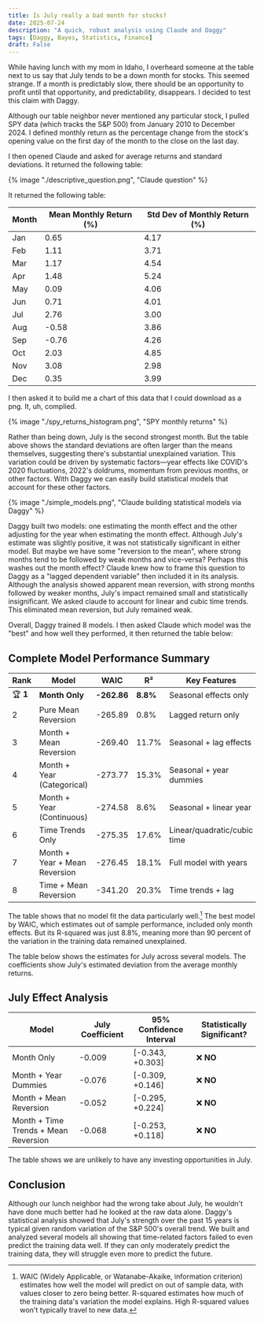 ```yaml
---
title: Is July really a bad month for stocks?
date: 2025-07-24
description: "A quick, robust analysis using Claude and Daggy"
tags: [Daggy, Bayes, Statistics, Finance]
draft: False
---
```


While having lunch with my mom in Idaho, I overheard someone at the table next to us say that July tends to be a down month for stocks. This seemed strange. If a month is predictably slow, there should be an opportunity to profit until that opportunity, and predictability, disappears. I decided to test this claim with Daggy.

Although our table neighbor never mentioned any particular stock, I pulled SPY data (which tracks the S&P 500) from January 2010 to December 2024. I defined monthly return as the percentage change from the stock's opening value on the first day of the month to the close on the last day.

I then opened Claude and asked for average returns and standard deviations. It returned the following table:

{% image "./descriptive_question.png", "Claude question" %}

It returned the following table:

| Month | Mean Monthly Return (%) | Std Dev of Monthly Return (%) |
|-------|------------------------|-------------------------------|
| Jan   | 0.65                   | 4.17                          |
| Feb   | 1.11                   | 3.71                          |
| Mar   | 1.17                   | 4.54                          |
| Apr   | 1.48                   | 5.24                          |
| May   | 0.09                   | 4.06                          |
| Jun   | 0.71                   | 4.01                          |
| Jul   | 2.76                   | 3.00                          |
| Aug   | -0.58                  | 3.86                          |
| Sep   | -0.76                  | 4.26                          |
| Oct   | 2.03                   | 4.85                          |
| Nov   | 3.08                   | 2.98                          |
| Dec   | 0.35                   | 3.99                          |

I then asked it to build me a chart of this data that I could download as a png. It, uh, complied. 

{% image "./spy_returns_histogram.png", "SPY monthly returns" %}

Rather than being down, July is the second strongest month. But the table above shows the standard deviations are often larger than the means themselves, suggesting there's substantial unexplained variation. This variation could be driven by systematic factors—year effects like COVID's 2020 fluctuations, 2022's doldrums, momentum from previous months, or other factors. With Daggy we can easily build statistical models that account for these other factors.

{% image "./simple_models.png", "Claude building statistical models via Daggy" %}

Daggy built two models: one estimating the month effect and the other adjusting for the year when estimating the month effect. Although July's estimate was slightly positive, it was not statistically significant in either model. But maybe we have some "reversion to the mean", where strong months tend to be followed by weak months and vice-versa? Perhaps this washes out the month effect? Claude knew how to frame this question to Daggy as a "lagged dependent variable" then included it in its analysis. Although the analysis showed apparent mean reversion, with strong months followed by weaker months, July's impact remained small and statistically insignificant. We asked claude to account for linear and cubic time trends. This eliminated mean reversion, but July remained weak. 

Overall, Daggy trained 8 models. I then asked Claude which model was the "best" and how well they performed, it then returned the table below:

## Complete Model Performance Summary

| Rank | Model | WAIC | R² | Key Features | Winner? |
|------|-------|------|----|--------------|---------| 
| 🏆 **1** | **Month Only** | **-262.86** | **8.8%** | Seasonal effects only | ✅ **BEST** |
| 2 | Pure Mean Reversion | -265.89 | 0.8% | Lagged return only | ❌ |
| 3 | Month + Mean Reversion | -269.40 | 11.7% | Seasonal + lag effects | ❌ |
| 4 | Month + Year (Categorical) | -273.77 | 15.3% | Seasonal + year dummies | ❌ |
| 5 | Month + Year (Continuous) | -274.58 | 8.6% | Seasonal + linear year | ❌ |
| 6 | Time Trends Only | -275.35 | 17.6% | Linear/quadratic/cubic time | ❌ |
| 7 | Month + Year + Mean Reversion | -276.45 | 18.1% | Full model with years | ❌ |
| 8 | Time + Mean Reversion | -341.20 | 20.3% | Time trends + lag | ❌ |

The table shows that no model fit the data particularly well.[^model_evaluation] The best model by WAIC, which estimates out of sample performance, included only month effects. But its R-squared was just 8.8%, meaning more than 90 percent of the variation in the training data remained unexplained.

The table below shows the estimates for July across several models. The coefficients show July's estimated deviation from the average monthly returns.

## July Effect Analysis

| Model | July Coefficient | 95% Confidence Interval | Statistically Significant? |
|-------|-----------------|------------------------|---------------------------|
| Month Only | -0.009 | [-0.343, +0.303] | ❌ **NO** |
| Month + Year Dummies | -0.076 | [-0.309, +0.146] | ❌ **NO** |
| Month + Mean Reversion | -0.052 | [-0.295, +0.224] | ❌ **NO** |
| Month + Time Trends + Mean Reversion | -0.068 | [-0.253, +0.118] | ❌ **NO** |

The table shows we are unlikely to have any investing opportunities in July.

## Conclusion

Although our lunch neighbor had the wrong take about July, he wouldn't have done much better had he looked at the raw data alone. Daggy's statistical analysis showed that July's strength over the past 15 years is typical given random variation of the S&P 500's overall trend. We built and analyzed several models all showing that time-related factors failed to even predict the training data well. If they can only moderately predict the training data, they will struggle even more to predict the future.


[^model_evaluation]: WAIC (Widely Applicable, or Watanabe-Akaike, information criterion) estimates how well the model will predict on out of sample data, with values closer to zero being better. R-squared estimates how much of the training data's variation the model explains. High R-squared values won't typically travel to new data.